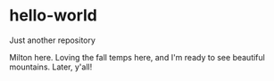 # hello-world
Just another repository

Milton here.  Loving the fall temps here, and I'm ready to see beautiful mountains.
Later, y'all!

